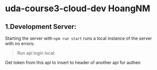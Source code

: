 # uda-course3-cloud-dev HoangNM

## 1.Development Server:

Starting the server with `npm run start` runs a local instance of the server with no errors:

> Run api login local:

Get token from this api to insert to header of another api for authen


